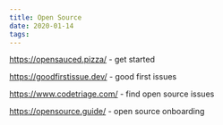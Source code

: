 ```yaml
---
title: Open Source
date: 2020-01-14
tags:
---
```


https://opensauced.pizza/ - get started

https://goodfirstissue.dev/ - good first issues

https://www.codetriage.com/ - find open source issues

https://opensource.guide/ - open source onboarding
